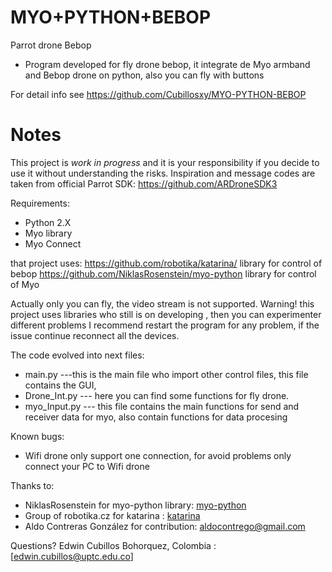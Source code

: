 MYO+PYTHON+BEBOP
=======

Parrot drone Bebop

* Program developed for fly drone bebop, it integrate de Myo armband and Bebop drone on python, also you can fly with buttons

For detail info see
https://github.com/Cubillosxy/MYO-PYTHON-BEBOP

# Notes

This  project is *work in progress* and it is your responsibility if you decide to use it without understanding the risks.
Inspiration and message codes are taken from official Parrot SDK:
https://github.com/ARDroneSDK3

Requirements:
* Python 2.X 
* Myo library
* Myo Connect

that project uses:
https://github.com/robotika/katarina/   library for control of bebop
https://github.com/NiklasRosenstein/myo-python	 library for control of Myo

Actually only you can fly, the video stream is not supported.
Warning! this project uses libraries who still is on developing , then you can experimenter different problems
I recommend restart the program for any problem, if the issue continue reconnect all the devices.

The code evolved into next files:

* main.py      ---this is the main file who import other control files, this file contains the GUI, 
* Drone_Int.py --- here you can find some functions for fly drone.
* myo_Input.py --- this file contains the main functions for send and receiver data for myo, also contain functions for data procesing 

Known bugs:
* Wifi drone only support one connection, for avoid problems only connect your PC to Wifi drone


Thanks to:
* NiklasRosenstein  for myo-python library: [myo-python](https://github.com/NiklasRosenstein/myo-python)
* Group of robotika.cz for katarina		  : [katarina](https://github.com/robotika/katarina)
* Aldo Contreras González for contribution: aldocontrego@gmail.com


Questions?
Edwin Cubillos Bohorquez, Colombia : [edwin.cubillos@uptc.edu.co]





